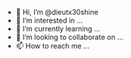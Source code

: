 - 👋 Hi, I’m @dieutx30shine
- 👀 I’m interested in ...
- 🌱 I’m currently learning ...
- 💞️ I’m looking to collaborate on ...
- 📫 How to reach me ...

<!---
dieutx30shine/dieutx30shine is a ✨ special ✨ repository because its `README.md` (this file) appears on your GitHub profile.
You can click the Preview link to take a look at your changes.
--->
